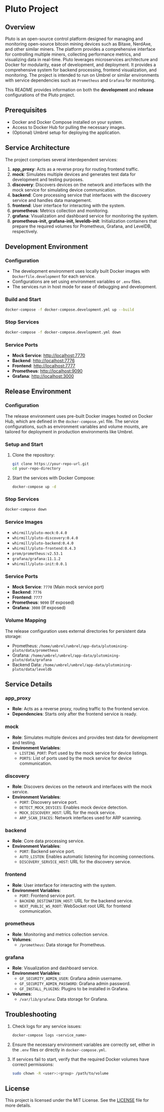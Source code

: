 # Pluto Project

## Overview

Pluto is an open-source control platform designed for managing and monitoring open-source bitcoin mining devices such as Bitaxe, NerdAxe, and other similar miners. The platform provides a comprehensive interface for controlling multiple miners, collecting performance metrics, and visualizing data in real-time. Pluto leverages microservices architecture and Docker for modularity, ease of development, and deployment. It provides a comprehensive system for backend processing, frontend visualization, and monitoring. The project is intended to run on Umbrel or similar environments with service dependencies such as `Prometheus` and `Grafana` for monitoring.

This README provides information on both the **development** and **release** configurations of the Pluto project.

## Prerequisites

- Docker and Docker Compose installed on your system.
- Access to Docker Hub for pulling the necessary images.
- (Optional) Umbrel setup for deploying the application.

## Service Architecture

The project comprises several interdependent services:

1. **app_proxy**: Acts as a reverse proxy for routing frontend traffic.
2. **mock**: Simulates multiple devices and generates test data for development and testing purposes.
3. **discovery**: Discovers devices on the network and interfaces with the mock service for simulating device communication.
4. **backend**: Core processing service that interfaces with the discovery service and handles data management.
5. **frontend**: User interface for interacting with the system.
6. **prometheus**: Metrics collection and monitoring.
7. **grafana**: Visualization and dashboard service for monitoring the system.
8. **prometheus-init, grafana-init, leveldb-init**: Initialization containers that prepare the required volumes for Prometheus, Grafana, and LevelDB, respectively.

## Development Environment

### Configuration

- The development environment uses locally built Docker images with `Dockerfile.development` for each service.
- Configurations are set using environment variables or `.env` files.
- The services run in host mode for ease of debugging and development.

### Build and Start

```bash
docker-compose -f docker-compose.development.yml up --build
```

### Stop Services

```bash
docker-compose -f docker-compose.development.yml down
```

### Service Ports

- **Mock Service**: [http://localhost:7770](http://localhost:7770)
- **Backend**: [http://localhost:7776](http://localhost:7776)
- **Frontend**: [http://localhost:7777](http://localhost:7777)
- **Prometheus**: [http://localhost:9090](http://localhost:9090)
- **Grafana**: [http://localhost:3000](http://localhost:3000)

## Release Environment

### Configuration

The release environment uses pre-built Docker images hosted on Docker Hub, which are defined in the `docker-compose.yml` file. The service configurations, such as environment variables and volume mounts, are tailored for deployment in production environments like Umbrel.

### Setup and Start

1. Clone the repository:

   ```bash
   git clone https://your-repo-url.git
   cd your-repo-directory
   ```

2. Start the services with Docker Compose:
   ```bash
   docker-compose up -d
   ```

### Stop Services

```bash
docker-compose down
```

### Service Images

- `whirmill/pluto-mock:0.4.0`
- `whirmill/pluto-discovery:0.4.0`
- `whirmill/pluto-backend:0.4.0`
- `whirmill/pluto-frontend:0.4.3`
- `prom/prometheus:v2.53.1`
- `grafana/grafana:11.1.2`
- `whirmill/pluto-init:0.0.1`

### Service Ports

- **Mock Service**: `7770` (Main mock service port)
- **Backend**: `7776`
- **Frontend**: `7777`
- **Prometheus**: `9090` (If exposed)
- **Grafana**: `3000` (If exposed)

### Volume Mapping

The release configuration uses external directories for persistent data storage:

- Prometheus: `/home/umbrel/umbrel/app-data/plutomining-pluto/data/prometheus`
- Grafana: `/home/umbrel/umbrel/app-data/plutomining-pluto/data/grafana`
- Backend Data: `/home/umbrel/umbrel/app-data/plutomining-pluto/data/leveldb`

## Service Details

### app_proxy

- **Role**: Acts as a reverse proxy, routing traffic to the frontend service.
- **Dependencies**: Starts only after the frontend service is ready.

### mock

- **Role**: Simulates multiple devices and provides test data for development and testing.
- **Environment Variables**:
  - `LISTING_PORT`: Port used by the mock service for device listings.
  - `PORTS`: List of ports used by the mock service for device communication.

### discovery

- **Role**: Discovers devices on the network and interfaces with the mock service.
- **Environment Variables**:
  - `PORT`: Discovery service port.
  - `DETECT_MOCK_DEVICES`: Enables mock device detection.
  - `MOCK_DISCOVERY_HOST`: URL for the mock service.
  - `ARP_SCAN_IFACES`: Network interfaces used for ARP scanning.

### backend

- **Role**: Core data processing service.
- **Environment Variables**:
  - `PORT`: Backend service port.
  - `AUTO_LISTEN`: Enables automatic listening for incoming connections.
  - `DISCOVERY_SERVICE_HOST`: URL for the discovery service.

### frontend

- **Role**: User interface for interacting with the system.
- **Environment Variables**:
  - `PORT`: Frontend service port.
  - `BACKEND_DESTINATION_HOST`: URL for the backend service.
  - `NEXT_PUBLIC_WS_ROOT`: WebSocket root URL for frontend communication.

### prometheus

- **Role**: Monitoring and metrics collection service.
- **Volumes**:
  - `/prometheus`: Data storage for Prometheus.

### grafana

- **Role**: Visualization and dashboard service.
- **Environment Variables**:
  - `GF_SECURITY_ADMIN_USER`: Grafana admin username.
  - `GF_SECURITY_ADMIN_PASSWORD`: Grafana admin password.
  - `GF_INSTALL_PLUGINS`: Plugins to be installed in Grafana.
- **Volumes**:
  - `/var/lib/grafana`: Data storage for Grafana.

## Troubleshooting

1. Check logs for any service issues:
   ```bash
   docker-compose logs <service_name>
   ```
2. Ensure the necessary environment variables are correctly set, either in the `.env` files or directly in `docker-compose.yml`.

3. If services fail to start, verify that the required Docker volumes have correct permissions:
   ```bash
   sudo chown -R <user>:<group> /path/to/volume
   ```

## License

This project is licensed under the MIT License. See the [LICENSE](LICENSE) file for more details.
